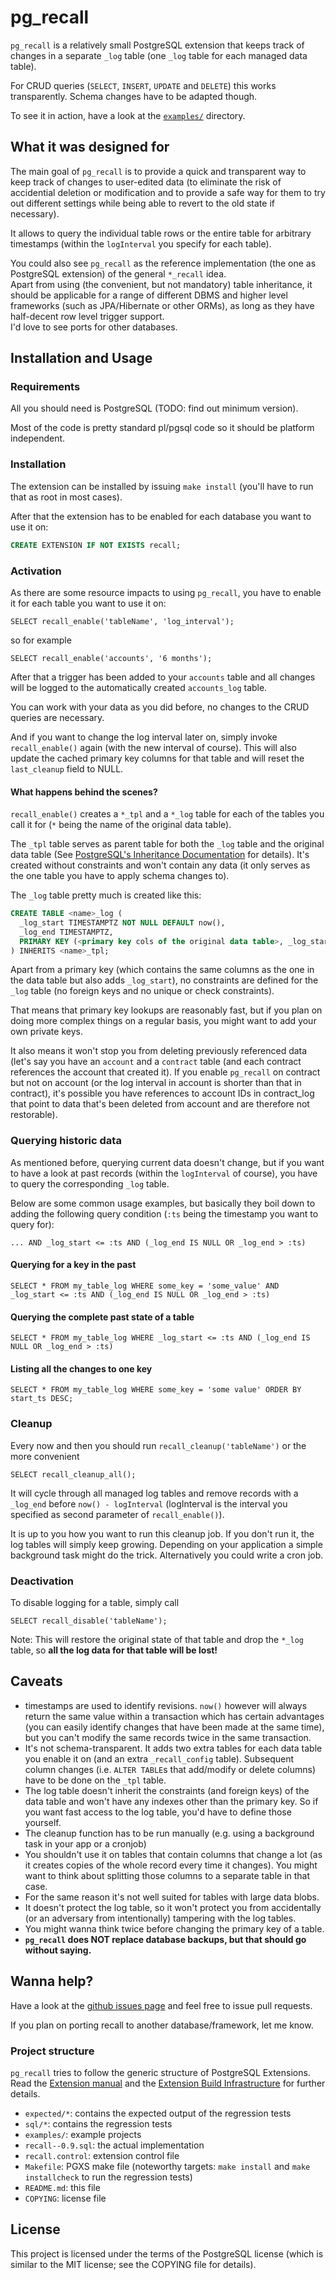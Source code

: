 pg_recall
=========

`pg_recall` is a relatively small PostgreSQL extension that keeps track of changes in a separate `_log` table (one `_log` table for each managed data table). 

For CRUD queries (`SELECT`, `INSERT`, `UPDATE` and `DELETE`) this works transparently. Schema changes have to be adapted though.

To see it in action, have a look at the [`examples/`][5] directory.


What it was designed for
--------

The main goal of `pg_recall` is to provide a quick and transparent way to keep track of changes to user-edited data (to eliminate the risk of accidential deletion or modification and to provide a safe way for them to try out different settings while being able to revert to the old state if necessary).

It allows to query the individual table rows or the entire table for arbitrary timestamps (within the `logInterval` you specify for each table).

You could also see `pg_recall` as the reference implementation (the one as PostgreSQL extension) of the general `*_recall` idea.  
Apart from using (the convenient, but not mandatory) table inheritance, it should be applicable for a range of different DBMS and higher level frameworks (such as JPA/Hibernate or other ORMs), as long as they have half-decent row level trigger support.  
I'd love to see ports for other databases.

Installation and Usage
----------------------

### Requirements

All you should need is PostgreSQL (TODO: find out minimum version).

Most of the code is pretty standard pl/pgsql code so it should be platform independent.

### Installation

The extension can be installed by issuing `make install` (you'll have to run that as root in most cases).

After that the extension has to be enabled for each database you want to use it on:

```sql
CREATE EXTENSION IF NOT EXISTS recall;
```

### Activation

As there are some resource impacts to using `pg_recall`, you have to enable it for each table you want to use it on:

    SELECT recall_enable('tableName', 'log_interval');

so for example

    SELECT recall_enable('accounts', '6 months');

After that a trigger has been added to your `accounts` table and all changes will be logged to the automatically created `accounts_log` table.

You can work with your data as you did before, no changes to the CRUD queries are necessary.

And if you want to change the log interval later on, simply invoke `recall_enable()` again (with the new interval of course). This will also update the cached primary key columns for that table and will reset the `last_cleanup` field to NULL.

#### What happens behind the scenes?

`recall_enable()` creates a `*_tpl` and a `*_log` table for each of the tables you call it for (`*` being the name of the original data table).

The `_tpl` table serves as parent table for both the `_log` table and the original data table (See [PostgreSQL's Inheritance Documentation][1] for details).
It's created without constraints and won't contain any data (it only serves as the one table you have to apply schema changes to).

The `_log` table  pretty much is created like this:

```SQL
CREATE TABLE <name>_log (
  _log_start TIMESTAMPTZ NOT NULL DEFAULT now(),
  _log_end TIMESTAMPTZ,
  PRIMARY KEY (<primary key cols of the original data table>, _log_start)
) INHERITS <name>_tpl;
```

Apart from a primary key (which contains the same columns as the one in the data table but also adds `_log_start`), no constraints are defined for the `_log` table (no foreign keys and no unique or check constraints).

That means that primary key lookups are reasonably fast, but if you plan on doing more complex things on a regular basis, you might want to add your own private keys.

It also means it won't stop you from deleting previously referenced data (let's say you have an `account` and a `contract` table (and each contract references the account that created it). If you enable `pg_recall` on contract but not on account (or the log interval in account is shorter than that in contract), it's possible you have references to account IDs in contract_log that point to data that's been deleted from account and are therefore not restorable).

### Querying historic data

As mentioned before, querying current data doesn't change, but if you want to have a look at past records (within the `logInterval` of course), you have to query the corresponding `_log` table.

Below are some common usage examples, but basically they boil down to adding the following query condition (`:ts` being the timestamp you want to query for):

    ... AND _log_start <= :ts AND (_log_end IS NULL OR _log_end > :ts)

#### Querying for a key in the past

    SELECT * FROM my_table_log WHERE some_key = 'some_value' AND _log_start <= :ts AND (_log_end IS NULL OR _log_end > :ts)

#### Querying the complete past state of a table

    SELECT * FROM my_table_log WHERE _log_start <= :ts AND (_log_end IS NULL OR _log_end > :ts)

#### Listing all the changes to one key

    SELECT * FROM my_table_log WHERE some_key = 'some value' ORDER BY start_ts DESC;

### Cleanup

Every now and then you should run `recall_cleanup('tableName')` or the more convenient

    SELECT recall_cleanup_all();

It will cycle through all managed log tables and remove records with a `_log_end` before `now() - logInterval` (logInterval is the interval you specified as second parameter of `recall_enable()`).

It is up to you how you want to run this cleanup job. If you don't run it, the log tables will simply keep growing. Depending on your application a simple background task might do the trick. Alternatively you could write a cron job.

### Deactivation

To disable logging for a table, simply call

    SELECT recall_disable('tableName');
    
Note: This will restore the original state of that table and drop the `*_log` table, so **all the log data for that table will be lost!**


Caveats
-------

- timestamps are used to identify revisions. `now()` however will always return the same value within a transaction which has certain advantages (you can easily identify changes that have been made at the same time), but you can't modify the same records twice in the same transaction.
- It's not schema-transparent. It adds two extra tables for each data table you enable it on (and an extra `_recall_config` table). Subsequent column changes (i.e. `ALTER TABLE`s that add/modify or delete columns) have to be done on the `_tpl` table.
- The log table doesn't inherit the constraints (and foreign keys) of the data table and won't have any indexes other than the primary key. So if you want fast access to the log table, you'd have to define those yourself.
- The cleanup function has to be run manually (e.g. using a background task in your app or a cronjob)
- You shouldn't use it on tables that contain columns that change a lot (as it creates copies of the whole record every time it changes). You might want to think about splitting those columns to a separate table in that case.
- For the same reason it's not well suited for tables with large data blobs.
- It doesn't protect the log table, so it won't protect you from accidentally (or an adversary from intentionally) tampering with the log tables.
- You might wanna think twice before changing the primary key of a table.
- **`pg_recall` does NOT replace database backups, but that should go without saying.**


Wanna help?
-----------

Have a look at the [github issues page][2] and feel free to issue pull requests.

If you plan on porting recall to another database/framework, let me know.

### Project structure

`pg_recall` tries to follow the generic structure of PostgreSQL Extensions.  
Read the [Extension manual][3] and the [Extension Build Infrastructure][4] for further details.

- `expected/*`: contains the expected output of the regression tests
- `sql/*`: contains the regression tests
- `examples/`: example projects
- `recall--0.9.sql`: the actual implementation
- `recall.control`: extension control file
- `Makefile`: PGXS make file (noteworthy targets: `make install` and `make installcheck` to run the regression tests)
- `README.md`: this file
- `COPYING`: license file

License
-------

This project is licensed under the terms of the PostgreSQL license (which is similar to the MIT license; see the COPYING file for details).

[1]: http://www.postgresql.org/docs/current/static/ddl-inherit.html
[2]: https://github.com/mreithub/pg_recall/issues
[3]:http://www.postgresql.org/docs/9.4/static/extend-extensions.html
[4]: http://www.postgresql.org/docs/9.1/static/extend-pgxs.html
[5]: examples/
